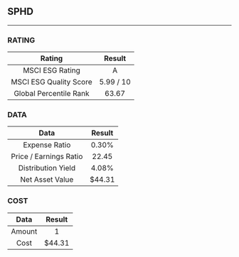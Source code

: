 ## SPHD
----
### RATING

|Rating|Result|
|:----:|:---:|
|MSCI ESG Rating|A|
|MSCI ESG Quality Score|5.99 / 10|
|Global Percentile Rank|63.67|

### DATA

|Data|Result|
|:----:|:---:|
|Expense Ratio|0.30%|
|Price / Earnings Ratio|22.45|
|Distribution Yield|4.08%|
|Net Asset Value|$44.31|

### COST

|Data|Result|
|:----:|:---:|
|Amount|1|
|Cost|$44.31|
